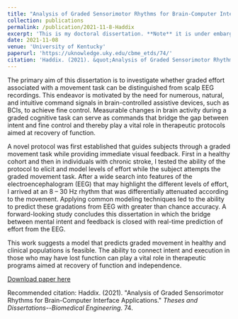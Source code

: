 ```yaml
---
title: "Analysis of Graded Sensorimotor Rhythms for Brain-Computer Interface Applications"
collection: publications
permalink: /publication/2021-11-8-Haddix
excerpt: 'This is my doctoral dissertation. **Note** it is under embargo until Nov. 08, 2023. Please contact me directly if you are interested in a copy'
date: 2021-11-08
venue: 'University of Kentucky'
paperurl: 'https://uknowledge.uky.edu/cbme_etds/74/'
citation: 'Haddix. (2021). &quot;Analysis of Graded Sensorimotor Rhythms for Brain-Computer Interface Applications.&quot; <i>Theses and Dissertations--Biomedical Engineering</i>. 74.'
---
```

The primary aim of this dissertation is to investigate whether graded effort associated with a movement task can be distinguished from scalp EEG recordings. This endeavor is motivated by the need for numerous, natural, and intuitive command signals in brain-controlled assistive devices, such as BCIs, to achieve fine control. Measurable changes in brain activity during a graded cognitive task can serve as commands that bridge the gap between intent and fine control and thereby play a vital role in therapeutic protocols aimed at recovery of function.

A novel protocol was first established that guides subjects through a graded movement task while providing immediate visual feedback. First in a healthy cohort and then in individuals with chronic stroke, I tested the ability of the protocol to elicit and model levels of effort while the subject attempts the graded movement task. After a wide search into features of the electroencephalogram (EEG) that may highlight the different levels of effort, I arrived at an 8 – 30 Hz rhythm that was differentially attenuated according to the movement. Applying common modeling techniques led to the ability to predict these gradations from EEG with greater than chance accuracy. A forward-looking study concludes this dissertation in which the bridge between mental intent and feedback is closed with real-time prediction of effort from the EEG.

This work suggests a model that predicts graded movement in healthy and clinical populations is feasible. The ability to connect intent and execution in those who may have lost function can play a vital role in therapeutic programs aimed at recovery of function and independence.

[Download paper here](https://uknowledge.uky.edu/cbme_etds/74/)

Recommended citation: Haddix. (2021). "Analysis of Graded Sensorimotor Rhythms for Brain-Computer Interface Applications." <i>Theses and Dissertations--Biomedical Engineering</i>. 74.
